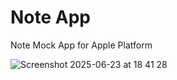 # Note App

Note Mock App for Apple Platform

![Screenshot 2025-06-23 at 18 41 28](https://github.com/user-attachments/assets/5b0c4349-6e06-4287-b2ee-91433fa0416b)
